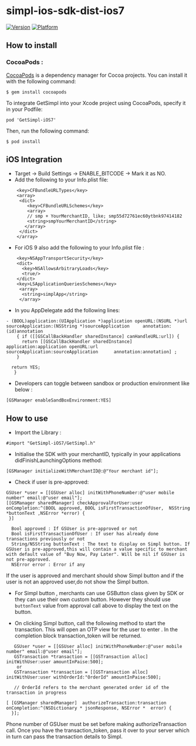# simpl-ios-sdk-dist-ios7

[![Version](https://img.shields.io/cocoapods/v/GetSimpl-iOS7.svg)](http://cocoapods.org/pods/GetSimpl-iOS7)
[![Platform](https://img.shields.io/badge/platform-iOS-lightgrey.svg)]()

## How to install

### CocoaPods :
[CocoaPods](https://cocoapods.org/) is a dependency manager for Cocoa projects. You can install it with the following command:
````
$ gem install cocoapods
````
To integrate GetSimpl into your Xcode project using CocoaPods, specify it in your Podfile:
````
pod 'GetSimpl-iOS7'
````
Then, run the following command:
````
$ pod install
````

## iOS Integration
* Target -> Build Settings -> ENABLE_BITCODE -> Mark it as NO.
* Add the following to your Info.plist file:
````
    <key>CFBundleURLTypes</key>
    <array>
     <dict>
        <key>CFBundleURLSchemes</key>
        <array>
        // smp + YourMerchantID, like; smp55d72761ec60ytbnk97414182
        <string>smpYourMerchantID</string>
       </array>
     </dict>
    </array>
````
* For iOS 9 also add the following to your Info.plist file :
````
    <key>NSAppTransportSecurity</key>
    <dict>
      <key>NSAllowsArbitraryLoads</key>
      <true/>
    </dict>
    <key>LSApplicationQueriesSchemes</key>
     <array>
      <string>simplApp</string>
     </array>
````

* In you AppDelegate add the following lines: 
````
- (BOOL)application:(UIApplication *)application openURL:(NSURL *)url sourceApplication:(NSString *)sourceApplication     annotation: (id)annotation
    { if ([[GSCallBackHandler sharedInstance] canHandleURL:url]) {
      return [[GSCallBackHandler sharedInstance] application:application openURL:url sourceApplication:sourceApplication      annotation:annotation] ;
    }

  return YES;
   }
````

* Developers can toggle between sandbox or production environment like below :
````
[GSManager enableSandBoxEnvironment:YES]
````

## How to use

* Import the Library :
````
#import "GetSimpl-iOS7/GetSimpl.h"
````

* Initialise the SDK with your merchantID, typically in your applications didFinishLaunchingOptions method:
````
[GSManager initializeWithMerchantID@:@"Your merchant id"];
````
* Check if user is pre-approved:
````
GSUser *user = [[GSUser alloc] initWithPhoneNumber:@"user mobile number" email:@"user email"];
[[GSManager sharedManager] checkApprovalForUser:user onCompletion:^(BOOL approved, BOOL isFirstTransactionOfUser,  NSString *buttonText ,NSError *error) {
 }]
````
      Bool approved : If GSUser is pre-approved or not
      Bool isFirstTransactionOfUser : If user has already done transactions previously or not
      String/NSString buttonText : The text to display on Simpl button. If GSUser is pre-approved,this will contain a value specific to merchant with default value of "Buy Now, Pay Later". Will be nil if GSUser is not pre-approved.
      NSError error : Error if any
 
If the user is approved and merchant should show Simpl button and if the user is not an approved user,do not show the   Simpl button.

* For Simpl button , merchants can use GSButton class given by SDK or they can use their own custom button. However they should use ```` buttonText ```` value from approval call above to display the text on the button.

* On clicking Simpl button, call the following method to start the transaction. This will open an OTP view for the user to enter . In the completion block transaction_token will be returned.
````
   GSUser *user = [[GSUser alloc] initWithPhoneNumber:@"user mobile number" email:@"user email"];
   GSTransaction *transaction = [[GSTransaction alloc] initWithUser:user amountInPaise:500];
    or
   GSTransaction *transaction = [[GSTransaction alloc] initWithUser:user withOrderId:"OrderId" amountInPaise:500];
   
   // OrderId refers to the merchant generated order id of the transaction in progress
   
[ [GSManager sharedManager]  authorizeTransaction:transaction onCompletion:^(NSDictionary * jsonResponse, NSError *  error) {
  }];
````
Phone number of GSUser must be set before making authorizeTransaction call.
Once you have the transaction_token, pass it over to your server which in turn can pass the transaction details to Simpl.
